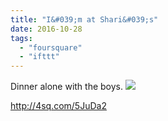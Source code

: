 ```yaml
---
title: "I&#039;m at Shari&#039;s"
date: 2016-10-28
tags: 
  - "foursquare"
  - "ifttt"
---
```


Dinner alone with the boys. ![](images/1nXqZFC)  
  
http://4sq.com/5JuDa2
